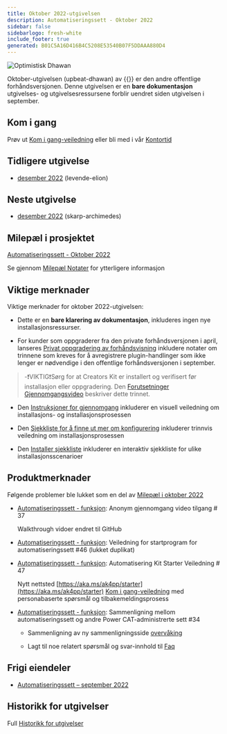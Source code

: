 ```yaml
---
title: Oktober 2022-utgivelsen
description: Automatiseringssett - Oktober 2022
sidebar: false
sidebarlogo: fresh-white
include_footer: true
generated: B01C5A16D416B4C5208E53540B07F5DDAAA880D4
---
```


![Optimistisk Dhawan](/images/upbeat-dhawan.png)

Oktober-utgivelsen (upbeat-dhawan) av {{<product-name>}} er den andre offentlige forhåndsversjonen. Denne utgivelsen er en **bare dokumentasjon** utgivelses- og utgivelsesressursene forblir uendret siden utgivelsen i september.

## Kom i gang

Prøv ut [Kom i gang-veiledning](/nb/get-started) eller bli med i vår [Kontortid](/nb/office-hours)

## Tidligere utgivelse

- [desember 2022](/nb/releases/september-2022) (levende-elion)

## Neste utgivelse

- [desember 2022](/nb/releases/november-2022) (skarp-archimedes)

## Milepæl i prosjektet

[Automatiseringssett - Oktober 2022](https://github.com/orgs/microsoft/projects/486/views/3)

Se gjennom [Milepæl Notater](/nb/releases/milestones) for ytterligere informasjon

## Viktige merknader

Viktige merknader for oktober 2022-utgivelsen:

- Dette er en **bare klarering av dokumentasjon**, inkluderes ingen nye installasjonsressurser.

- For kunder som oppgraderer fra den private forhåndsversjonen i april, lanseres [Privat oppgradering av forhåndsvisning](https://github.com/microsoft/powercat-automation-kit/blob/main/docs/private-preview-upgrade.md) inkludere notater om trinnene som kreves for å avregistrere plugin-handlinger som ikke lenger er nødvendige i den offentlige forhåndsversjonen i september.

> -❗VIKTIG❗Sørg for at Creators Kit er installert og verifisert før installasjon eller oppgradering. Den [Forutsetninger Gjennomgangsvideo](https://github.com/microsoft/powercat-automation-kit/blob/main/docs/walkthrough.md) beskriver dette trinnet.

- Den [Instruksjoner for gjennomgang](https://github.com/microsoft/powercat-automation-kit/blob/main/docs/walkthrough.md) inkluderer en visuell veiledning om installasjons- og installasjonsprosessen

- Den [Sjekkliste for å finne ut mer om konfigurering](https://learn.microsoft.com/power-automate/guidance/automation-kit/setup/setup-checklist) inkluderer trinnvis veiledning om installasjonsprosessen

- Den [Installer sjekkliste](/nb/get-started/install-checklist) inkluderer en interaktiv sjekkliste for ulike installasjonsscenarioer

## Produktmerknader

Følgende problemer ble lukket som en del av [Milepæl i oktober 2022](https://github.com/orgs/microsoft/projects/486/views/3)

- [Automatiseringssett - funksjon](https://github.com/microsoft/powercat-automation-kit/issues/37): Anonym gjennomgang video tilgang # 37

  Walkthrough vidoer endret til GitHub

- [Automatiseringssett - funksjon](https://github.com/microsoft/powercat-automation-kit/issues/46): Veiledning for startprogram for automatiseringssett #46 (lukket duplikat)

- [Automatiseringssett - funksjon](https://github.com/microsoft/powercat-automation-kit/issues/47): Automatisering Kit Starter Veiledning # 47

  Nytt nettsted [https://aka.ms/ak4pp/starter](https://aka.ms/ak4pp/starter)
  [Kom i gang-veiledning](https://microsoft.github.io/powercat-automation-kit/get-started/) med personabaserte spørsmål og tilbakemeldingsprosess

- [Automatiseringssett - funksjon](https://github.com/microsoft/powercat-automation-kit/issues/34): Sammenligning mellom automatiseringssett og andre Power CAT-administrerte sett #34

  - Sammenligning av ny sammenligningsside [overvåking](https://microsoft.github.io/powercat-automation-kit/monitoring-compare/)
  
  - Lagt til noe relatert spørsmål og svar-innhold til [Faq](https://microsoft.github.io/powercat-automation-kit/frequently-asked-questions/)

## Frigi eiendeler

- [Automatiseringssett – september 2022](https://github.com/microsoft/powercat-automation-kit/releases/tag/AutomationKit-September2022)

## Historikk for utgivelser

Full [Historikk for utgivelser](/nb/releases)
